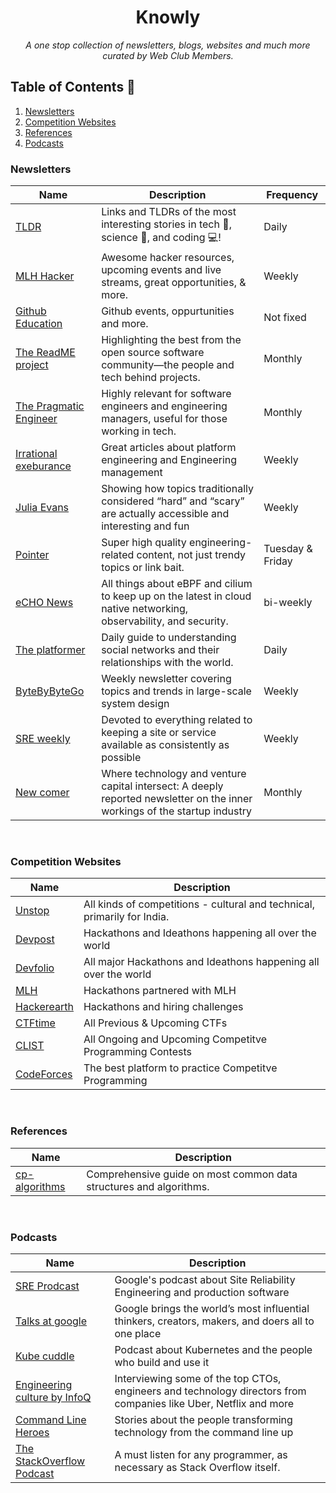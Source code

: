 <div align="center">
    <h1>Knowly</h1>
    <i>A one stop collection of newsletters, blogs, websites and much more curated by Web Club Members.</i>
</div>

## Table of Contents 📁

1. [Newsletters](#newsletters)
2. [Competition Websites](#competition-websites)
3. [References](#References)
4. [Podcasts](#podcasts)

### Newsletters

| **Name**           | **Description**                                                                                    | **Frequency** |
|--------------------|----------------------------------------------------------------------------------------------------|---------------|
| [TLDR](https://tldr.tech/)               | Links and TLDRs of the most interesting stories in tech 📱, science 🚀, and coding 💻!                | Daily         |
| [MLH Hacker](https://go.mlh.io/hacker-newsletter)         | Awesome hacker resources, upcoming events and live streams, great opportunities, & more.           | Weekly        |
| [Github Education](https://education.github.com/students)   | Github events, oppurtunities and more.                                                             | Not fixed     |
| [The ReadME project](https://github.com/readme) | Highlighting the best from the open source software community—the people and tech behind projects. | Monthly       |
| [The Pragmatic Engineer](https://newsletter.pragmaticengineer.com/) | Highly relevant for software engineers and engineering managers, useful for those working in tech.| Monthly |
|[Irrational exeburance](https://lethain.com/newsletter/) | Great articles about platform engineering and Engineering management | Weekly|
| [Julia Evans](https://jvns.ca/newsletter/)| Showing how topics traditionally considered “hard” and “scary” are actually accessible and interesting and fun| Weekly|
|[Pointer](https://www.pointer.io/)|Super high quality engineering-related content, not just trendy topics or link bait.| Tuesday & Friday|
|[eCHO News](https://cilium.io/newsletter/)|  All things about eBPF and cilium to keep up on the latest in cloud native networking, observability, and security.| bi-weekly |
| [The platformer](https://www.platformer.news)|Daily guide to understanding social networks and their relationships with the world.| Daily|
|[ByteByByteGo](https://blog.bytebytego.com)| Weekly newsletter covering topics and trends in large-scale system design| Weekly|
|[SRE weekly](https://sreweekly.com/)| Devoted to everything related to keeping a site or service available as consistently as possible| Weekly|
|[New comer](https://www.newcomer.co/)| Where technology and venture capital intersect: A deeply reported newsletter on the inner workings of the startup industry | Monthly|


<br/>

### Competition Websites
| **Name**    | **Description**                                                          |
|-------------|--------------------------------------------------------------------------|
| [Unstop](https://unstop.com/)      | All kinds of competitions - cultural and technical, primarily for India. |
| [Devpost](https://devpost.com/)     | Hackathons and Ideathons happening all over the world                    |
| [Devfolio](http://devfolio.co/)    | All major Hackathons and Ideathons happening all over the world          |
| [MLH](https://mlh.io/)         | Hackathons partnered with MLH                                            |
| [Hackerearth](https://www.hackerearth.com/challenges/hackathon/) | Hackathons and hiring challenges                                         |
| [CTFtime](https://ctftime.org/)| All Previous & Upcoming CTFs |
| [CLIST](https://clist.by/)| All Ongoing and Upcoming Competitve Programming Contests |
| [CodeForces](https://codeforces.com/)| The best platform to practice Competitve Programming |

<br/>


### References
| **Name**    | **Description**                                                          |
|-------------|--------------------------------------------------------------------------|
| [cp-algorithms](https://cp-algorithms.com/)      | Comprehensive guide on most common data structures and algorithms. |

<br/>

### Podcasts
| **Name** | **Description** |
|----------|-----------------|
|[SRE Prodcast](https://sre.google/prodcast/)|Google's podcast about Site Reliability Engineering and production software|
|[Talks at google](https://open.spotify.com/show/2nIvarXvvZcp1cePx69x9N?si=683e58f026e2402e)| Google brings the world’s most influential thinkers, creators, makers, and doers all to one place|
|[Kube cuddle](https://kubecuddle.transistor.fm/)| Podcast about Kubernetes and the people who build and use it|
|[Engineering culture by InfoQ](https://open.spotify.com/show/5YAzpmLjbNhQVVg7HkfIHP?si=8e00c33f0ca6440b)| Interviewing some of the top CTOs, engineers and technology directors from companies like Uber, Netflix and more|
|[Command Line Heroes](https://open.spotify.com/show/4Jgtgr4mHXNDyLldHkfEMz?si=f1c092577b5645da)| Stories about the people transforming technology from the command line up |
| [The StackOverflow Podcast](https://stackoverflow.blog/podcast/) | A must listen for any programmer, as necessary as Stack Overflow itself. |
